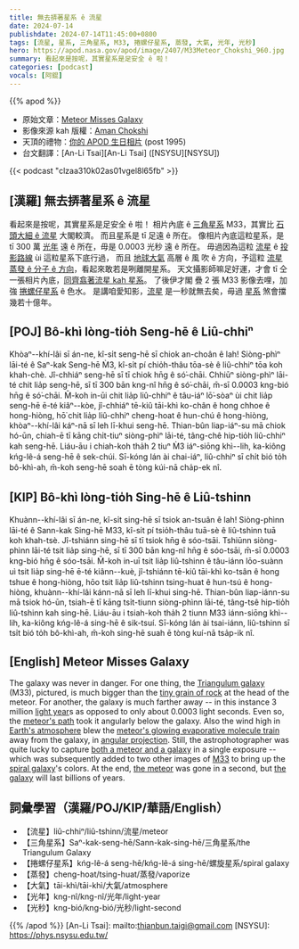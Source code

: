 ```yaml
---
title: 無去挵著星系 ê 流星
date: 2024-07-14
publishdate: 2024-07-14T11:45:00+0800
tags: [流星, 星系, 三角星系, M33, 捲螺仔星系, 蒸發, 大氣, 光年, 光秒]
hero: https://apod.nasa.gov/apod/image/2407/M33Meteor_Chokshi_960.jpg
summary: 看起來是按呢，其實星系是足安全 ê 啦！
categories: [podcast]
vocals: [阿錕]
---
```


{{% apod %}}

- 原始文章：[Meteor Misses Galaxy](https://apod.nasa.gov/apod/ap240714.html)
- 影像來源 kah 版權：[Aman Chokshi](https://www.instagram.com/aman_chokshi/)
- 天頂的禮物：[你的 APOD 生日相片](https://apod.nasa.gov/apod/calendar/allyears.html) (post 1995)
- 台文翻譯：[An-Li Tsai][An-Li Tsai] ([NSYSU][NSYSU])

{{< podcast "clzaa310k02as01vgel8l65fb" >}}

## [漢羅] 無去挵著星系 ê 流星
看起來是按呢，其實星系是足安全 ê 啦！
相片內底 ê [三角星系][Triangulum galaxy] M33，其實比 [石頭大細 ê 流星][tiny grain of rock] 大閣較濟。
而且星系是 tī 足遠 ê 所在。
像相片內底這粒星系，是 tī 300 萬 [光年][light year] 遠 ê 所在，毋是 0.0003 光秒 遠 ê 所在。
毋過因為這粒 [流星][meteor's path] ê [投影路線][angular projection] ùi 這粒星系下底行過，
而且 [地球大氣][Earth's atmosphere] 高層 ê 風 吹 ê 方向，予這粒 [流星蒸發 ê 分子 ê 方向][meteor's glowing evaporative molecule train]，看起來敢若是咧離開星系。
天文攝影師嘛足好運，才會 tī 仝一張相片內底，[同齊翕著流星 kah 星系][both a meteor and a galaxy]。
了後伊才閣 疊 2 張 M33 影像去哩，加強 [捲螺仔星系][spiral galaxy] ê 色水。
是講咱愛知影，[流星][the meteor] 是一秒就無去矣，毋過 [星系][the galaxy] 煞會擋 幾若十億年。

## [POJ] Bô-khì lòng-tio̍h Seng-hē ê Liû-chhiⁿ
Khòaⁿ--khí-lâi sī án-ne, kî-si̍t seng-hē sī chiok an-choân ê lah!
Siòng-phìⁿ lāi-té ê Saⁿ-kak Seng-hē M̀3, kî-si̍t pí chio̍h-thâu tōa-sè ê liû-chhiⁿ tōa koh khah-chè.
Jî-chhiáⁿ seng-hē sī tī chiok hn̄g ê só͘-chāi.
Chhiūⁿ siòng-phìⁿ lāi-té chit lia̍p seng-hē, sī tī 300 bān kng-nî hn̄g ê só͘-chāi, m̄-sī 0.0003 kng-bió hn̄g ê só͘-chāi.
M̄-koh in-ūi chit lia̍p liû-chhiⁿ ê tâu-iáⁿ lō͘-sòaⁿ ùi chit lia̍p seng-hē ē-té kiâⁿ--kòe, jî-chhiáⁿ tē-kiû tāi-khì ko-chân ê hong chhoe ê hong-hiòng, hō͘ chit lia̍p liû-chhiⁿ cheng-hoat ê hun-chú ê hong-hiòng, khòaⁿ--khí-lâi káⁿ-nā sī leh lī-khui seng-hē.
Thian-bûn liap-iáⁿ-su mā chiok hó-ūn, chiah-ē tī kāng chi̍t-tiuⁿ siòng-phìⁿ lāi-té, tâng-chê hip-tio̍h liû-chhiⁿ kah seng-hē.
Liáu-āu i chiah-koh tha̍h 2 tiuⁿ M̀3 iáⁿ-siōng khì--lih, ka-kiông kńg-lê-á seng-hē ê sek-chúi.
Sī-kóng lán ài chai-iáⁿ, liû-chhiⁿ sī chi̍t bió to̍h bô-khì-ah, m̄-koh seng-hē soah ē tòng kúi-nā cha̍p-ek nî.

## [KIP] Bô-khì lòng-tio̍h Sing-hē ê Liû-tshinn
Khuànn--khí-lâi sī án-ne, kî-si̍t sing-hē sī tsiok an-tsuân ê lah!
Siòng-phìnn lāi-té ê Sann-kak Sing-hē M33, kî-si̍t pí tsio̍h-thâu tuā-sè ê liû-tshinn tuā koh khah-tsè.
Jî-tshiánn sing-hē sī tī tsiok hn̄g ê sóo-tsāi.
Tshiūnn siòng-phìnn lāi-té tsit lia̍p sing-hē, sī tī 300 bān kng-nî hn̄g ê sóo-tsāi, m̄-sī 0.0003 kng-bió hn̄g ê sóo-tsāi.
M̄-koh in-uī tsit lia̍p liû-tshinn ê tâu-iánn lōo-suànn uì tsit lia̍p sing-hē ē-té kiânn--kuè, jî-tshiánn tē-kiû tāi-khì ko-tsân ê hong tshue ê hong-hiòng, hōo tsit lia̍p liû-tshinn tsing-huat ê hun-tsú ê hong-hiòng, khuànn--khí-lâi kánn-nā sī leh lī-khui sing-hē.
Thian-bûn liap-iánn-su mā tsiok hó-ūn, tsiah-ē tī kāng tsi̍t-tiunn siòng-phìnn lāi-té, tâng-tsê hip-tio̍h liû-tshinn kah sing-hē.
Liáu-āu i tsiah-koh tha̍h 2 tiunn M33 iánn-siōng khì--lih, ka-kiông kńg-lê-á sing-hē ê sik-tsuí.
Sī-kóng lán ài tsai-iánn, liû-tshinn sī tsi̍t bió to̍h bô-khì-ah, m̄-koh sing-hē suah ē tòng kuí-nā tsa̍p-ik nî.

## [English] Meteor Misses Galaxy
The galaxy was never in danger.
For one thing, the [Triangulum galaxy][Triangulum galaxy] (M33), pictured, is much bigger than the [tiny grain of rock][tiny grain of rock] at the head of the meteor.
For another, the galaxy is much farther away -- in this instance 3 million [light year][light year]s as opposed to only about 0.0003 light seconds.
Even so, the [meteor's path][meteor's path] took it angularly below the galaxy.
Also the wind high in [Earth's atmosphere][Earth's atmosphere] blew the [meteor's glowing evaporative molecule train][meteor's glowing evaporative molecule train] away from the galaxy, in [angular projection][angular projection].
Still, the astrophotographer was quite lucky to capture [both a meteor and a galaxy][both a meteor and a galaxy] in a single exposure -- which was subsequently added to two other images of [M33][M33] to bring up the [spiral galaxy][spiral galaxy]'s colors.
At the end, [the meteor][the meteor] was gone in a second, but [the galaxy][the galaxy] will last billions of years.

## 詞彙學習（漢羅/POJ/KIP/華語/English）
- 【流星】liû-chhiⁿ/liû-tshinn/流星/meteor
- 【三角星系】Saⁿ-kak-seng-hē/Sann-kak-sing-hē/三角星系/the Triangulum Galaxy
- 【捲螺仔星系】kńg-lê-á seng-hē/kńg-lê-á sing-hē/螺旋星系/spiral galaxy
- 【蒸發】cheng-hoat/tsing-huat/蒸發/vaporize
- 【大氣】tāi-khì/tāi-khì/大氣/atmosphere
- 【光年】kng-nî/kng-nî/光年/light-year
- 【光秒】kng-bió/kng-bió/光秒/light-second

{{% /apod %}}
[An-Li Tsai]: mailto:thianbun.taigi@gmail.com
[NSYSU]: https://phys.nsysu.edu.tw/

[copyright]: https://apod.nasa.gov/apod/fap/lib/about_apod.html#srapply
[License3]: https://creativecommons.org/licenses/by/3.0/
[License2]:https://creativecommons.org/licenses/by-nc-nd/2.0/

[Triangulum galaxy]:https://apod.nasa.gov/apod/ap180927.html
[tiny grain of rock]:https://apod.nasa.gov/apod/ap011117.html
[light year]:https://spaceplace.nasa.gov/light-year/en/
[meteor's path]:https://apod.nasa.gov/apod/ap130209.html
[Earth's atmosphere]:https://www.nasa.gov/general/what-is-earths-atmosphere/
[meteor's glowing evaporative molecule train]:https://www.syfy.com/syfywire/catching-meteor-train
[angular projection]:https://en.wikipedia.org/wiki/Forced_perspective#/media/File:Europe_2007_Disk_1_340.jpg
[both a meteor and a galaxy]:https://apod.nasa.gov/apod/ap180812.html
[M33]:https://youtu.be/qVTgWPFRQCo
[spiral galaxy]:https://en.wikipedia.org/wiki/Spiral_galaxy
[the meteor]:https://www.amsmeteors.org/meteor-showers/meteor-faq/
[the galaxy]:https://en.wikipedia.org/wiki/Triangulum_Galaxy
